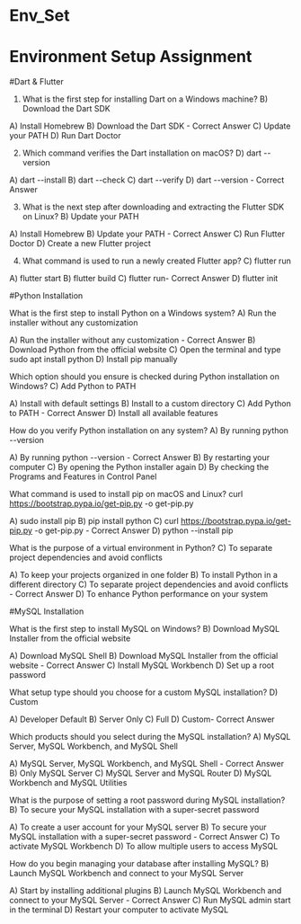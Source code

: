 # Env_Set

# Environment Setup Assignment

#Dart & Flutter

1. What is the first step for installing Dart on a Windows machine? B) Download the Dart SDK

A) Install Homebrew
B) Download the Dart SDK - Correct Answer
C) Update your PATH
D) Run Dart Doctor


2. Which command verifies the Dart installation on macOS? D) dart --version

A) dart --install
B) dart --check
C) dart --verify
D) dart --version - Correct Answer


3. What is the next step after downloading and extracting the Flutter SDK on Linux? B) Update your PATH

A) Install Homebrew
B) Update your PATH - Correct Answer
C) Run Flutter Doctor
D) Create a new Flutter project


4. What command is used to run a newly created Flutter app? C) flutter run

A) flutter start
B) flutter build
C) flutter run- Correct Answer
D) flutter init


#Python Installation

What is the first step to install Python on a Windows system? A) Run the installer without any customization

A) Run the installer without any customization - Correct Answer
B) Download Python from the official website
C) Open the terminal and type sudo apt install python
D) Install pip manually

Which option should you ensure is checked during Python installation on Windows? C) Add Python to PATH

A) Install with default settings
B) Install to a custom directory
C) Add Python to PATH - Correct Answer
D) Install all available features

How do you verify Python installation on any system? A) By running python --version

A) By running python --version - Correct Answer
B) By restarting your computer
C) By opening the Python installer again
D) By checking the Programs and Features in Control Panel

What command is used to install pip on macOS and Linux? curl https://bootstrap.pypa.io/get-pip.py -o get-pip.py

A) sudo install pip
B) pip install python
C) curl https://bootstrap.pypa.io/get-pip.py -o get-pip.py - Correct Answer
D) python --install pip

What is the purpose of a virtual environment in Python? C) To separate project dependencies and avoid conflicts

A) To keep your projects organized in one folder
B) To install Python in a different directory
C) To separate project dependencies and avoid conflicts - Correct Answer
D) To enhance Python performance on your system

#MySQL Installation

What is the first step to install MySQL on Windows? B) Download MySQL Installer from the official website

A) Download MySQL Shell
B) Download MySQL Installer from the official website - Correct Answer
C) Install MySQL Workbench
D) Set up a root password

What setup type should you choose for a custom MySQL installation? D) Custom

A) Developer Default
B) Server Only
C) Full
D) Custom- Correct Answer

Which products should you select during the MySQL installation? A) MySQL Server, MySQL Workbench, and MySQL Shell

A) MySQL Server, MySQL Workbench, and MySQL Shell - Correct Answer
B) Only MySQL Server
C) MySQL Server and MySQL Router
D) MySQL Workbench and MySQL Utilities

What is the purpose of setting a root password during MySQL installation? B) To secure your MySQL installation with a super-secret password

A) To create a user account for your MySQL server
B) To secure your MySQL installation with a super-secret password - Correct Answer
C) To activate MySQL Workbench
D) To allow multiple users to access MySQL

How do you begin managing your database after installing MySQL? B) Launch MySQL Workbench and connect to your MySQL Server

A) Start by installing additional plugins
B) Launch MySQL Workbench and connect to your MySQL Server - Correct Answer
C) Run MySQL admin start in the terminal
D) Restart your computer to activate MySQL
